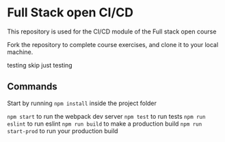 # Full Stack open CI/CD

This repository is used for the CI/CD module of the Full stack open course

Fork the repository to complete course exercises, and clone it to your local machine.

testing skip
just testing

## Commands

Start by running `npm install` inside the project folder

`npm start` to run the webpack dev server
`npm test` to run tests
`npm run eslint` to run eslint
`npm run build` to make a production build
`npm run start-prod` to run your production build
